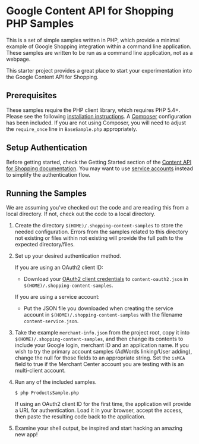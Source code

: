 # Google Content API for Shopping PHP Samples

This is a set of simple samples written in PHP, which provide a minimal
example of Google Shopping integration within a command line application.
These samples are written to be run as a command line application, not as a
webpage.

This starter project provides a great place to start your experimentation into
the Google Content API for Shopping.

## Prerequisites

These samples require the PHP client library, which requires PHP 5.4+.
Please see the following
[installation instructions](https://developers.google.com/api-client-library/php/start/installation).
A [Composer](https://getcomposer.org/) configuration has been included.
If you are not using Composer, you will need to adjust the `require_once`
line in `BaseSample.php` appropriately.

## Setup Authentication

Before getting started, check the Getting Started section of the
[Content API for Shopping documentation](https://developers.google.com/shopping-content/v2/quickstart).
You may want to use
[service accounts](https://developers.google.com/shopping-content/v2/how-tos/service-accounts)
instead to simplify the authentication flow.

## Running the Samples

We are assuming you've checked out the code and are reading this from a local
directory. If not, check out the code to a local directory.

1. Create the directory `$(HOME)/.shopping-content-samples` to store the
   needed configuration.  Errors from the samples related to
   this directory not existing or files within not existing will provide the
   full path to the expected directory/files.

2. Set up your desired authentication method.

   If you are using an OAuth2 client ID:

   * Download your [OAuth2 client credentials](https://console.developers.google.com/apis/credentials)
     to `content-oauth2.json` in `$(HOME)/.shopping-content-samples`.

   If you are using a service account:

    * Put the JSON file you downloaded when creating the service account in
      `$(HOME)/.shopping-content-samples` with the filename
      `content-service.json`.

3. Take the example `merchant-info.json` from the project root, copy
   it into `$(HOME)/.shopping-content-samples`, and then change its
   contents to include your Google login, merchant ID and an application
   name.  If you wish to try the primary account samples
   (AdWords linking/User adding), change the null for those fields
   to an appropriate string. Set the `isMCA` field to true if the Merchant
   Center account you are testing with is an multi-client account.

4. Run any of the included samples.

    ```
    $ php ProductsSample.php
    ```

   If using an OAuth2 client ID for the first time, the application will
   provide a URL for authentication. Load it in your browser, accept the
   access, then paste the resulting code back to the application.

5. Examine your shell output, be inspired and start hacking an amazing new app!
